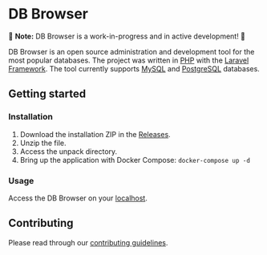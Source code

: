 # DB Browser

🚧 **Note:** DB Browser is a work-in-progress and in active development! 🚧

DB Browser is an open source administration and development tool for the most popular databases. The project was written in [PHP](http://www.php.net/) with the [Laravel Framework](https://laravel.com/). The tool currently supports [MySQL](https://www.mysql.com/) and [PostgreSQL](https://www.postgresql.org/) databases.

## Getting started

### Installation
1. Download the installation ZIP in the [Releases](https://github.com/xdanif/db-browser/releases/latest).
2. Unzip the file.
3. Access the unpack directory.
3. Bring up the application with Docker Compose: `docker-compose up -d`

### Usage
Access the DB Browser on your [localhost](http://127.0.0.1).

## Contributing

Please read through our [contributing guidelines](.github/CONTRIBUTING.md).
